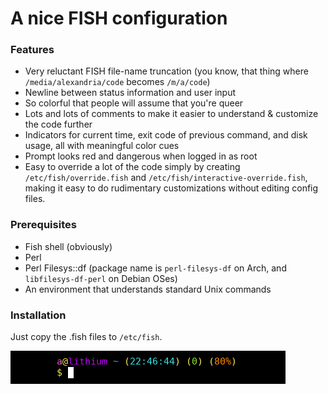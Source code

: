 # A nice FISH configuration

### Features 
* Very reluctant FISH file-name truncation
(you know, that thing where `/media/alexandria/code` becomes `/m/a/code`)
* Newline between status information and user input
* So colorful that people will assume that you're queer
* Lots and lots of comments to make it easier to understand & customize the code further
* Indicators for current time, exit code of previous command, and disk usage, all with meaningful color cues
* Prompt looks red and dangerous when logged in as root
* Easy to override a lot of the code simply by creating `/etc/fish/override.fish` and `/etc/fish/interactive-override.fish`,
making it easy to do rudimentary customizations without editing config files. 

### Prerequisites
* Fish shell (obviously)
* Perl
* Perl Filesys::df (package name is `perl-filesys-df` on Arch, and `libfilesys-df-perl` on Debian OSes)
* An environment that understands standard Unix commands

### Installation
Just copy the .fish files to `/etc/fish`.

![fish prompt image](media/fish-prompt.png)
